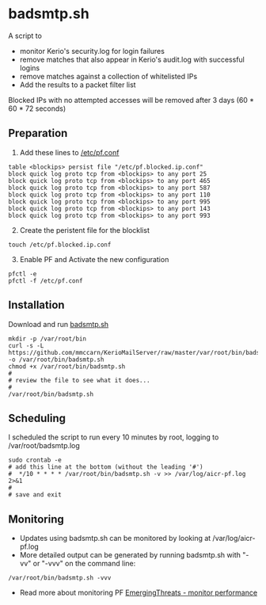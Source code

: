 # badsmtp.sh

A script to 
* monitor Kerio's security.log for login failures
* remove matches that also appear in Kerio's audit.log with successful logins
* remove matches against a collection of whitelisted IPs
* Add the results to a packet filter list

Blocked IPs with no attempted accesses will be removed after 3 days (60 * 60 * 72 seconds)

## Preparation
1. Add these lines to [/etc/pf.conf](https://github.com/mmccarn/KerioMailServer/blob/master/etc/pf.conf)
```
table <blockips> persist file "/etc/pf.blocked.ip.conf"
block quick log proto tcp from <blockips> to any port 25
block quick log proto tcp from <blockips> to any port 465
block quick log proto tcp from <blockips> to any port 587
block quick log proto tcp from <blockips> to any port 110
block quick log proto tcp from <blockips> to any port 995
block quick log proto tcp from <blockips> to any port 143
block quick log proto tcp from <blockips> to any port 993
```

2. Create the peristent file for the blocklist
```
touch /etc/pf.blocked.ip.conf
```

3. Enable PF and Activate the new configuration
```
pfctl -e
pfctl -f /etc/pf.conf
```

## Installation
Download and run [badsmtp.sh](https://github.com/mmccarn/KerioMailServer/blob/master/var/root/bin/badsmtp.sh)
```
mkdir -p /var/root/bin
curl -s -L https://github.com/mmccarn/KerioMailServer/raw/master/var/root/bin/badsmtp.sh -o /var/root/bin/badsmtp.sh
chmod +x /var/root/bin/badsmtp.sh
#
# review the file to see what it does...
#
/var/root/bin/badsmtp.sh
```

## Scheduling
I scheduled the script to run every 10 minutes by root, logging to /var/root/badsmtp.log
```
sudo crontab -e
# add this line at the bottom (without the leading '#')
#  */10 * * * * /var/root/bin/badsmtp.sh -v >> /var/log/aicr-pf.log 2>&1
#
# save and exit
```

## Monitoring
* Updates using badsmtp.sh can be monitored by looking at /var/log/aicr-pf.log
* More detailed output can be generated by running badsmtp.sh with "-vv" or "-vvv" on the command line:
```
/var/root/bin/badsmtp.sh -vvv
```
* Read more about monitoring PF
[EmergingThreats - monitor performance](/EmergingThreats.md#monitor-performance)
